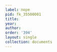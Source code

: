 ```yaml
---
label: nope
pid: fk_35500001
title: 
year: 
author: 
order: '394'
layout: single
collection: documents
---
```

